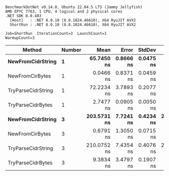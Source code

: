 ```

BenchmarkDotNet v0.14.0, Ubuntu 22.04.5 LTS (Jammy Jellyfish)
AMD EPYC 7763, 1 CPU, 4 logical and 2 physical cores
.NET SDK 8.0.403
  [Host]   : .NET 8.0.10 (8.0.1024.46610), X64 RyuJIT AVX2
  ShortRun : .NET 8.0.10 (8.0.1024.46610), X64 RyuJIT AVX2

Job=ShortRun  IterationCount=3  LaunchCount=1  
WarmupCount=3  

```
| Method             | Number | Mean        | Error     | StdDev    | Median      | Min         | Max         | Allocated |
|------------------- |------- |------------:|----------:|----------:|------------:|------------:|------------:|----------:|
| **NewFromCidrString**  | **1**      |  **65.7450 ns** | **0.8666 ns** | **0.0475 ns** |  **65.7322 ns** |  **65.7052 ns** |  **65.7976 ns** |         **-** |
| NewFromCirBytes    | 1      |   0.0466 ns | 0.8371 ns | 0.0459 ns |   0.0212 ns |   0.0189 ns |   0.0995 ns |         - |
| TryParseCidrString | 1      |  72.2234 ns | 3.7893 ns | 0.2077 ns |  72.1700 ns |  72.0477 ns |  72.4527 ns |         - |
| TryParseCidrBytes  | 1      |   2.7477 ns | 0.0905 ns | 0.0050 ns |   2.7460 ns |   2.7438 ns |   2.7533 ns |         - |
| **NewFromCidrString**  | **3**      | **203.5731 ns** | **7.7241 ns** | **0.4234 ns** | **203.6238 ns** | **203.1267 ns** | **203.9689 ns** |         **-** |
| NewFromCirBytes    | 3      |   0.6791 ns | 1.3050 ns | 0.0715 ns |   0.6380 ns |   0.6376 ns |   0.7617 ns |         - |
| TryParseCidrString | 3      | 210.0752 ns | 7.4354 ns | 0.4076 ns | 210.1218 ns | 209.6464 ns | 210.4575 ns |         - |
| TryParseCidrBytes  | 3      |   9.3834 ns | 3.4797 ns | 0.1907 ns |   9.3179 ns |   9.2340 ns |   9.5982 ns |         - |
